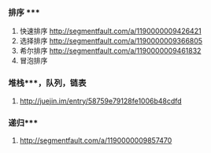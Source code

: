 ### 排序 ***
1. 快速排序  http://segmentfault.com/a/1190000009426421
2. 选择排序  http://segmentfault.com/a/1190000009366805
3. 希尔排序  http://segmentfault.com/a/1190000009461832
4. 冒泡排序

### 堆栈***，队列，链表
1.  http://juejin.im/entry/58759e79128fe1006b48cdfd

### 递归***
1. http://segmentfault.com/a/1190000009857470
